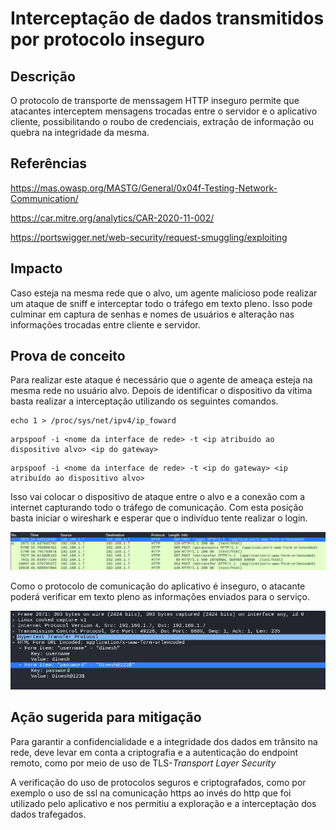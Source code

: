 # Interceptação de dados transmitidos por protocolo inseguro

## Descrição

O protocolo de transporte de menssagem HTTP inseguro permite que atacantes interceptem mensagens trocadas entre o servidor e o aplicativo cliente, possibilitando o roubo de credenciais, extração de informação ou quebra na integridade da mesma.

## Referências

https://mas.owasp.org/MASTG/General/0x04f-Testing-Network-Communication/

https://car.mitre.org/analytics/CAR-2020-11-002/

https://portswigger.net/web-security/request-smuggling/exploiting

## Impacto

Caso esteja na mesma rede que o alvo, um agente malicioso pode realizar um ataque de sniff e interceptar todo o tráfego em texto pleno. Isso pode culminar em captura de senhas e nomes de usuários e alteração nas informações trocadas entre cliente e servidor.

## Prova de conceito

Para realizar este ataque é necessário que o agente de ameaça esteja na mesma rede no usuário alvo. Depois de identificar o dispositivo da vítima basta realizar a interceptação utilizando os seguintes comandos. 

```
echo 1 > /proc/sys/net/ipv4/ip_foward
```

```
arpspoof -i <nome da interface de rede> -t <ip atribuido ao dispositivo alvo> <ip do gateway>
```

```
arpspoof -i <nome da interface de rede> -t <ip do gateway> <ip atribuído ao dispositivo alvo>
```

Isso vai colocar o dispositivo de ataque entre o alvo e a conexão com a internet capturando todo o tráfego de comunicação. Com esta posição basta iniciar o wireshark e esperar que o indivíduo tente realizar o login.

![wireshark](.img/wireshark.png)

Como o protocolo de comunicação do aplicativo é inseguro, o atacante poderá verificar em texto pleno as informações enviados para o serviço.

![wire_login](.img/wire_login.png)


## Ação sugerida para mitigação

Para garantir a confidencialidade e a integridade dos dados em trânsito na rede, deve levar em conta a criptografia e a autenticação do endpoint remoto, como por meio de uso de TLS-*Transport Layer Security*

A verificação do uso de protocolos seguros e criptografados, como por exemplo o uso de ssl na comunicação https ao invés do http que foi utilizado pelo aplicativo e nos permitiu a exploração e a interceptação dos dados trafegados.
